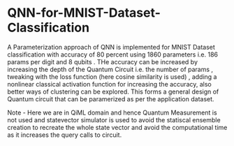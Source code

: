 # QNN-for-MNIST-Dataset-Classification

A Parameterization approach of QNN is implemented for MNIST Dataset classification with accuracy of 80 percent using 1860 parameters i.e. 186 params per digit and 8 qubits . THe accuracy can be increased by increasing the depth of the Quantum Circuit i.e. the number of params , tweaking with the loss function (here cosine similarity is used) , adding a nonlinear classical activation function for increasing the accuracy, also better ways of clustering can be explored. This forms a general design of Quantum circuit that can be paramerized as per the application dataset.

Note - Here we are in QiML domain and hence Quantum Measurement is not used and statevector simulator is used to avoid the statiscal ensemble creation to recreate the whole state vector and avoid the computational time as it increases the query calls to circuit.
